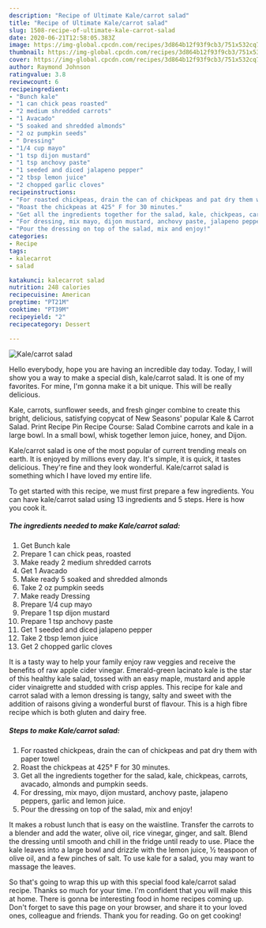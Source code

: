 ```yaml
---
description: "Recipe of Ultimate Kale/carrot salad"
title: "Recipe of Ultimate Kale/carrot salad"
slug: 1508-recipe-of-ultimate-kale-carrot-salad
date: 2020-06-21T12:58:05.383Z
image: https://img-global.cpcdn.com/recipes/3d864b12f93f9cb3/751x532cq70/kalecarrot-salad-recipe-main-photo.jpg
thumbnail: https://img-global.cpcdn.com/recipes/3d864b12f93f9cb3/751x532cq70/kalecarrot-salad-recipe-main-photo.jpg
cover: https://img-global.cpcdn.com/recipes/3d864b12f93f9cb3/751x532cq70/kalecarrot-salad-recipe-main-photo.jpg
author: Raymond Johnson
ratingvalue: 3.8
reviewcount: 6
recipeingredient:
- "Bunch kale"
- "1 can chick peas roasted"
- "2 medium shredded carrots"
- "1 Avacado"
- "5 soaked and shredded almonds"
- "2 oz pumpkin seeds"
- " Dressing"
- "1/4 cup mayo"
- "1 tsp dijon mustard"
- "1 tsp anchovy paste"
- "1 seeded and diced jalapeno pepper"
- "2 tbsp lemon juice"
- "2 chopped garlic cloves"
recipeinstructions:
- "For roasted chickpeas, drain the can of chickpeas and pat dry them with paper towel"
- "Roast the chickpeas at 425° F for 30 minutes."
- "Get all the ingredients together for the salad, kale, chickpeas, carrots, avacado, almonds and pumpkin seeds."
- "For dressing, mix mayo, dijon mustard, anchovy paste, jalapeno peppers, garlic and lemon juice."
- "Pour the dressing on top of the salad, mix and enjoy!"
categories:
- Recipe
tags:
- kalecarrot
- salad

katakunci: kalecarrot salad 
nutrition: 248 calories
recipecuisine: American
preptime: "PT21M"
cooktime: "PT39M"
recipeyield: "2"
recipecategory: Dessert

---
```



![Kale/carrot salad](https://img-global.cpcdn.com/recipes/3d864b12f93f9cb3/751x532cq70/kalecarrot-salad-recipe-main-photo.jpg)

Hello everybody, hope you are having an incredible day today. Today, I will show you a way to make a special dish, kale/carrot salad. It is one of my favorites. For mine, I'm gonna make it a bit unique. This will be really delicious.

Kale, carrots, sunflower seeds, and fresh ginger combine to create this bright, delicious, satisfying copycat of New Seasons&#39; popular Kale &amp; Carrot Salad. Print Recipe Pin Recipe Course: Salad Combine carrots and kale in a large bowl. In a small bowl, whisk together lemon juice, honey, and Dijon.

Kale/carrot salad is one of the most popular of current trending meals on earth. It is enjoyed by millions every day. It's simple, it is quick, it tastes delicious. They're fine and they look wonderful. Kale/carrot salad is something which I have loved my entire life.


To get started with this recipe, we must first prepare a few ingredients. You can have kale/carrot salad using 13 ingredients and 5 steps. Here is how you cook it.

<!--inarticleads1-->

##### The ingredients needed to make Kale/carrot salad:

1. Get Bunch kale
1. Prepare 1 can chick peas, roasted
1. Make ready 2 medium shredded carrots
1. Get 1 Avacado
1. Make ready 5 soaked and shredded almonds
1. Take 2 oz pumpkin seeds
1. Make ready  Dressing
1. Prepare 1/4 cup mayo
1. Prepare 1 tsp dijon mustard
1. Prepare 1 tsp anchovy paste
1. Get 1 seeded and diced jalapeno pepper
1. Take 2 tbsp lemon juice
1. Get 2 chopped garlic cloves


It is a tasty way to help your family enjoy raw veggies and receive the benefits of raw apple cider vinegar. Emerald-green lacinato kale is the star of this healthy kale salad, tossed with an easy maple, mustard and apple cider vinaigrette and studded with crisp apples. This recipe for kale and carrot salad with a lemon dressing is tangy, salty and sweet with the addition of raisons giving a wonderful burst of flavour. This is a high fibre recipe which is both gluten and dairy free. 

<!--inarticleads2-->

##### Steps to make Kale/carrot salad:

1. For roasted chickpeas, drain the can of chickpeas and pat dry them with paper towel
1. Roast the chickpeas at 425° F for 30 minutes.
1. Get all the ingredients together for the salad, kale, chickpeas, carrots, avacado, almonds and pumpkin seeds.
1. For dressing, mix mayo, dijon mustard, anchovy paste, jalapeno peppers, garlic and lemon juice.
1. Pour the dressing on top of the salad, mix and enjoy!


It makes a robust lunch that is easy on the waistline. Transfer the carrots to a blender and add the water, olive oil, rice vinegar, ginger, and salt. Blend the dressing until smooth and chill in the fridge until ready to use. Place the kale leaves into a large bowl and drizzle with the lemon juice, ½ teaspoon of olive oil, and a few pinches of salt. To use kale for a salad, you may want to massage the leaves. 

So that's going to wrap this up with this special food kale/carrot salad recipe. Thanks so much for your time. I'm confident that you will make this at home. There is gonna be interesting food in home recipes coming up. Don't forget to save this page on your browser, and share it to your loved ones, colleague and friends. Thank you for reading. Go on get cooking!
